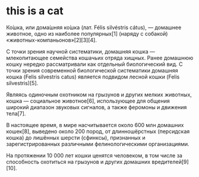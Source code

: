 # this is a cat

Ко́шка, или дома́шняя ко́шка (лат. Félis silvéstris cátus), — домашнее животное, одно из наиболее популярных[1] (наряду с собакой) «животных-компаньонов»[2][3][4].

С точки зрения научной систематики, домашняя кошка — млекопитающее семейства кошачьих отряда хищных. Ранее домашнюю кошку нередко рассматривали как отдельный биологический вид. С точки зрения современной биологической систематики домашняя кошка (Felis silvestris catus) является подвидом лесной кошки (Felis silvestris)[5].

Являясь одиночным охотником на грызунов и других мелких животных, кошка — социальное животное[6], использующее для общения широкий диапазон звуковых сигналов, а также феромоны и движения тела[7].

В настоящее время, в мире насчитывается около 600 млн домашних кошек[8], выведено около 200 пород, от длинношёрстных (персидская кошка) до лишённых шерсти (сфинксы), признанных и зарегистрированных различными фелинологическими организациями.

На протяжении 10 000 лет кошки ценятся человеком, в том числе за способность охотиться на грызунов и других домашних вредителей[9][10].
